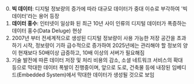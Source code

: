 
0. **빅 데이터**: 디지털 정보량의 증가에 따라 대규모 데이터가 중대 이슈로 부각하여 '빅 데이터'라는 용어 등장
1. **데이터 홍수**: 인터넷이 일상화 된 최근 10년 사이 인류의 디지털 데이터가 폭증하는 데이터 홍수(Data Deluge) 현상
2. 2007년 부터 전세계적으로 생성된 디지털 정보량이 사용 가능한 저장 공간을 초과하기 시작, 정보량이 기하 급수적으로 증가하여 2025년에는 관리해야 할 정보의 양이 현재보다 50배이상 급증하고, 10배 이상의 서버가 필요해짐
3. 기술 발전에 따른 데이터 저장 및 처리 비용의 감소, 소셜 네트워크 서비스의 확대 등으로 막대한 데이터 폭발이 진행중이며, 앞으로 도로, 건축물 등에 내장된 임베디드(Embedded System)에서 막대한 데이터가 생성될 것으로 보임


